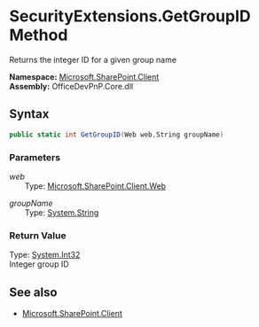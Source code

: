 # SecurityExtensions.GetGroupID Method  
Returns the integer ID for a given group name  

**Namespace:** [Microsoft.SharePoint.Client](Microsoft.SharePoint.Client.md)  
**Assembly:** OfficeDevPnP.Core.dll  
## Syntax
```C#
public static int GetGroupID(Web web,String groupName)
```
### Parameters
*web*  
&emsp;&emsp;Type: [Microsoft.SharePoint.Client.Web](Microsoft.SharePoint.Client.Web.md) 
&emsp;&emsp;  
  
*groupName*  
&emsp;&emsp;Type: [System.String](System.String.md) 
&emsp;&emsp;  
  
### Return Value
Type: [System.Int32](System.Int32.md)  
Integer group ID

## See also
- [Microsoft.SharePoint.Client](Microsoft.SharePoint.Client.md)
